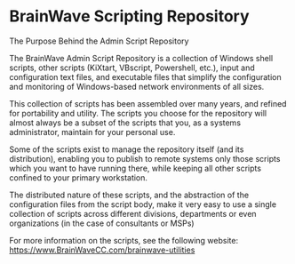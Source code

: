 # BrainWave Scripting Repository
The Purpose Behind the Admin Script Repository

The BrainWave Admin Script Repository is a collection of Windows shell scripts, other scripts
(KiXtart, VBscript, Powershell, etc.), input and configuration text files, and executable files that
simplify the configuration and monitoring of Windows-based network environments of all sizes.

This collection of scripts has been assembled over many years, and refined for portability and
utility. The scripts you choose for the repository will almost always be a subset of the scripts
that you, as a systems administrator, maintain for your personal use.

Some of the scripts exist to manage the repository itself (and its distribution), enabling you to
publish to remote systems only those scripts which you want to have running there, while
keeping all other scripts confined to your primary workstation.

The distributed nature of these scripts, and the abstraction of the configuration files from the
script body, make it very easy to use a single collection of scripts across different divisions,
departments or even organizations (in the case of consultants or MSPs)

For more information on the scripts, see the following website:
https://www.BrainWaveCC.com/brainwave-utilities
